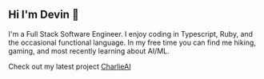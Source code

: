## Hi I'm Devin 👋
I'm a Full Stack Software Engineer. I enjoy coding in Typescript, Ruby, and the occasional functional language. In my free time you can find me hiking, gaming, and most recently learning about AI/ML.

Check out my latest project [CharlieAI](https://www.charlieai.app)

